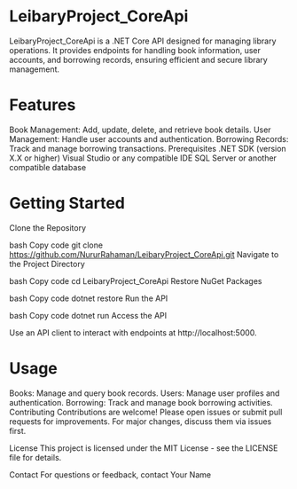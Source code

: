 # LeibaryProject_CoreApi

LeibaryProject_CoreApi is a .NET Core API designed for managing library operations. It provides endpoints for handling book information, user accounts, and borrowing records, ensuring efficient and secure library management.

# Features
Book Management: Add, update, delete, and retrieve book details.
User Management: Handle user accounts and authentication.
Borrowing Records: Track and manage borrowing transactions.
Prerequisites
.NET SDK (version X.X or higher)
Visual Studio or any compatible IDE
SQL Server or another compatible database
# Getting Started
Clone the Repository

bash
Copy code
git clone https://github.com/NururRahaman/LeibaryProject_CoreApi.git
Navigate to the Project Directory

bash
Copy code
cd LeibaryProject_CoreApi
Restore NuGet Packages

bash
Copy code
dotnet restore
Run the API

bash
Copy code
dotnet run
Access the API

Use an API client to interact with endpoints at http://localhost:5000.

# Usage
Books: Manage and query book records.
Users: Manage user profiles and authentication.
Borrowing: Track and manage book borrowing activities.
Contributing
Contributions are welcome! Please open issues or submit pull requests for improvements. For major changes, discuss them via issues first.

License
This project is licensed under the MIT License - see the LICENSE file for details.

Contact
For questions or feedback, contact Your Name
